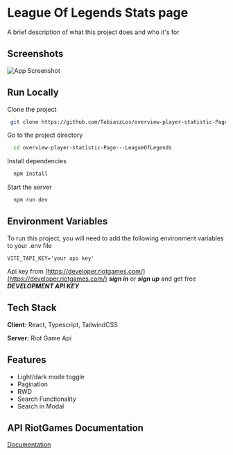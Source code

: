 
# League Of Legends Stats page

A brief description of what this project does and who it's for


## Screenshots

![App Screenshot](https://i.ibb.co/dmM1tKD/page2.png)


## Run Locally

Clone the project

```bash
 git clone https://github.com/TobiaszLos/overview-player-statistic-Page---LeagueOfLegends.git
```

Go to the project directory

```bash
  cd overview-player-statistic-Page---LeagueOfLegends
```

Install dependencies

```bash
  npm install
```

Start the server

```bash
  npm run dev
```


## Environment Variables

To run this project, you will need to add the following environment variables to your .env file

``` VITE_TAPI_KEY='your api key' ```

Api key from [https://developer.riotgames.com/](https://developer.riotgames.com/) ***sign in*** or ***sign up*** and get free ***DEVELOPMENT API KEY***

## Tech Stack

**Client:** React, Typescript, TailwindCSS

**Server:** Riot Game Api


## Features

- Light/dark mode toggle
- Pagination
- RWD
- Search Functionality
- Search in Modal



## API RiotGames Documentation

[Documentation](https://developer.riotgames.com/apis)

